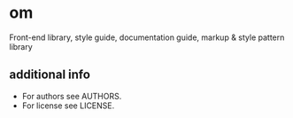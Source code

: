 om
==

Front-end library, style guide, documentation guide, markup & style pattern library

additional info
---------------

* For authors see AUTHORS.
* For license see LICENSE.

